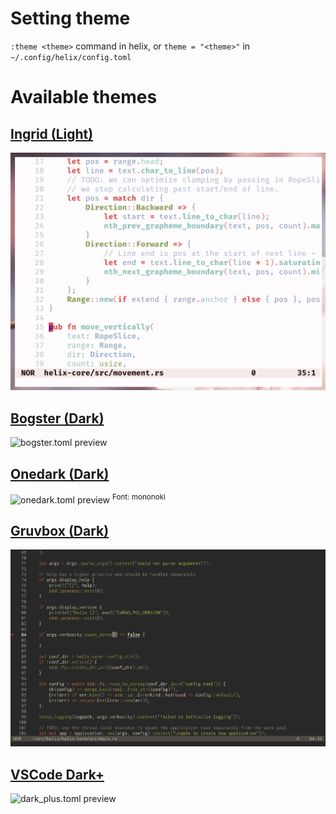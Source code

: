 # Setting theme

`:theme <theme>` command in helix, or `theme = "<theme>"` in `~/.config/helix/config.toml`

# Available themes

## [Ingrid (Light)](https://github.com/helix-editor/helix/blob/master/runtime/themes/ingrid.toml)

![ingrid.toml preview](https://raw.githubusercontent.com/inTarga/dotfiles/master/previews/ingrid.png)

## [Bogster (Dark)](https://github.com/helix-editor/helix/blob/master/runtime/themes/bogster.toml)

![bogster.toml preview](https://user-images.githubusercontent.com/46892771/121819540-e5099e80-cc8d-11eb-806a-35b84a440762.png)

## [Onedark (Dark)](https://github.com/helix-editor/helix/blob/master/runtime/themes/onedark.toml)

![onedark.toml preview](https://user-images.githubusercontent.com/23398472/121844415-9695e780-cd01-11eb-9e68-9a67b0a0b580.png)
<sup>Font: mononoki</sup>

## [Gruvbox (Dark)](https://github.com/helix-editor/helix/blob/master/runtime/themes/gruvbox.toml)

![gruvbox.toml preview](https://github.com/jbaa/helix-gruvbox/blob/main/screenshot.png)

## [VSCode Dark+](https://github.com/helix-editor/helix/blob/master/runtime/themes/dark_plus.toml)

![dark_plus.toml preview](https://user-images.githubusercontent.com/67773714/124850220-3dbb1700-df6e-11eb-8ef2-b724ba015890.PNG)

